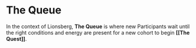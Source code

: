 # The Queue

In the context of Lionsberg, **The Queue** is where new Participants wait until the right conditions and energy are present for a new cohort to begin **[[The Quest]]**. 